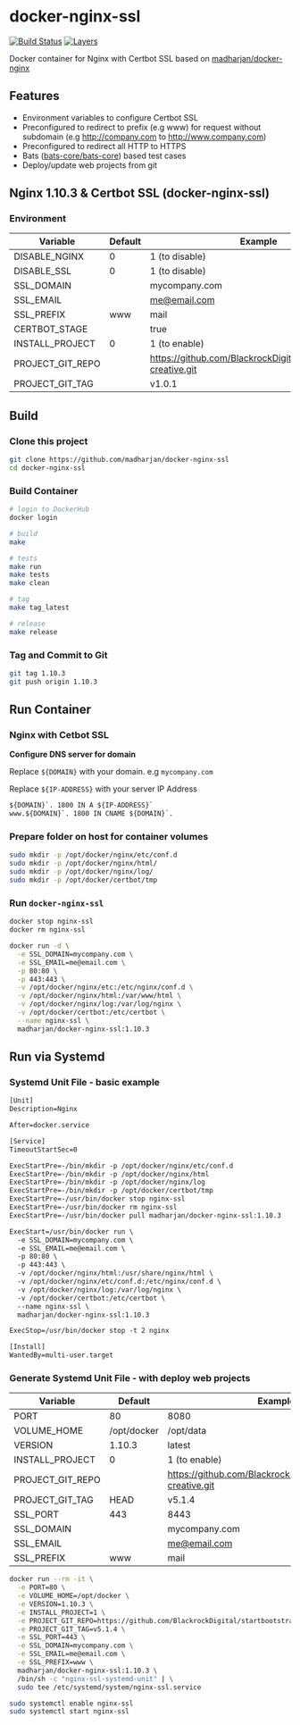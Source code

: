 # docker-nginx-ssl

[![Build Status](https://travis-ci.com/madharjan/docker-nginx-ssl.svg?branch=master)](https://travis-ci.com/madharjan/docker-nginx-ssl)
[![Layers](https://images.microbadger.com/badges/image/madharjan/docker-nginx-ssl.svg)](http://microbadger.com/images/madharjan/docker-nginx-ssl)

Docker container for Nginx with Certbot SSL based on [madharjan/docker-nginx](https://github.com/madharjan/docker-nginx/)

## Features
* Environment variables to configure Certbot SSL
* Preconfigured to redirect to prefix (e.g www) for request without subdomain (e.g http://company.com to http://www.company.com)
* Preconfigured to redirect all HTTP to HTTPS 
* Bats ([bats-core/bats-core](https://github.com/bats-core/bats-core)) based test cases
* Deploy/update web projects from git

## Nginx 1.10.3 & Certbot SSL (docker-nginx-ssl)

### Environment

| Variable            | Default | Example                                                          |
|---------------------|---------|------------------------------------------------------------------|
| DISABLE_NGINX       | 0       | 1 (to disable)                                                   |
| DISABLE_SSL         | 0       | 1 (to disable)                                                   |
| SSL_DOMAIN          |         | mycompany.com                                                    |
| SSL_EMAIL           |         | me@email.com                                                     |
| SSL_PREFIX          | www     | mail                                                             |
| CERTBOT_STAGE       |         | true                                                             |
| INSTALL_PROJECT     | 0       | 1 (to enable)                                                    |
| PROJECT_GIT_REPO    |         | https://github.com/BlackrockDigital/startbootstrap-creative.git  |
| PROJECT_GIT_TAG     |         | v1.0.1                                                           |

## Build

### Clone this project

```bash
git clone https://github.com/madharjan/docker-nginx-ssl
cd docker-nginx-ssl
```

### Build Container

```bash
# login to DockerHub
docker login

# build
make

# tests
make run
make tests
make clean

# tag
make tag_latest

# release
make release
```

### Tag and Commit to Git

```bash
git tag 1.10.3
git push origin 1.10.3
```

## Run Container

### Nginx with Cetbot SSL

**Configure DNS server for domain**

Replace `${DOMAIN}` with your domain. e.g `mycompany.com`

Replace `${IP-ADDRESS}` with your server IP Address

```txt
${DOMAIN}`. 1800 IN A ${IP-ADDRESS}`
www.${DOMAIN}`. 1800 IN CNAME ${DOMAIN}`.
```

### Prepare folder on host for container volumes

```bash
sudo mkdir -p /opt/docker/nginx/etc/conf.d
sudo mkdir -p /opt/docker/nginx/html/
sudo mkdir -p /opt/docker/nginx/log/
sudo mkdir -p /opt/docker/certbot/tmp
```

### Run `docker-nginx-ssl`

```bash
docker stop nginx-ssl
docker rm nginx-ssl

docker run -d \
  -e SSL_DOMAIN=mycompany.com \
  -e SSL_EMAIL=me@email.com \
  -p 80:80 \
  -p 443:443 \
  -v /opt/docker/nginx/etc:/etc/nginx/conf.d \
  -v /opt/docker/nginx/html:/var/www/html \
  -v /opt/docker/nginx/log:/var/log/nginx \
  -v /opt/docker/certbot:/etc/certbot \
  --name nginx-ssl \
  madharjan/docker-nginx-ssl:1.10.3
```

## Run via Systemd

### Systemd Unit File - basic example

```txt
[Unit]
Description=Nginx

After=docker.service

[Service]
TimeoutStartSec=0

ExecStartPre=-/bin/mkdir -p /opt/docker/nginx/etc/conf.d
ExecStartPre=-/bin/mkdir -p /opt/docker/nginx/html
ExecStartPre=-/bin/mkdir -p /opt/docker/nginx/log
ExecStartPre=-/bin/mkdir -p /opt/docker/certbot/tmp
ExecStartPre=-/usr/bin/docker stop nginx-ssl
ExecStartPre=-/usr/bin/docker rm nginx-ssl
ExecStartPre=-/usr/bin/docker pull madharjan/docker-nginx-ssl:1.10.3

ExecStart=/usr/bin/docker run \
  -e SSL_DOMAIN=mycompany.com \
  -e SSL_EMAIL=me@email.com \
  -p 80:80 \
  -p 443:443 \
  -v /opt/docker/nginx/html:/usr/share/nginx/html \
  -v /opt/docker/nginx/etc/conf.d:/etc/nginx/conf.d \
  -v /opt/docker/nginx/log:/var/log/nginx \
  -v /opt/docker/certbot:/etc/certbot \
  --name nginx-ssl \
  madharjan/docker-nginx-ssl:1.10.3

ExecStop=/usr/bin/docker stop -t 2 nginx

[Install]
WantedBy=multi-user.target
```

### Generate Systemd Unit File - with deploy web projects

| Variable            | Default          | Example                                                          |
|---------------------|------------------|------------------------------------------------------------------|
| PORT                | 80               | 8080                                                             |
| VOLUME_HOME         | /opt/docker      | /opt/data                                                        |
| VERSION             | 1.10.3           | latest                                                           |
| INSTALL_PROJECT     | 0                | 1 (to enable)                                                    |
| PROJECT_GIT_REPO    |                  | https://github.com/BlackrockDigital/startbootstrap-creative.git  |
| PROJECT_GIT_TAG     | HEAD             | v5.1.4                                                           |
| SSL_PORT            | 443              | 8443                                                             |
| SSL_DOMAIN          |                  | mycompany.com                                                    |
| SSL_EMAIL           |                  | me@email.com                                                     |
| SSL_PREFIX          | www              | mail                                                             |

```bash
docker run --rm -it \
  -e PORT=80 \
  -e VOLUME_HOME=/opt/docker \
  -e VERSION=1.10.3 \
  -e INSTALL_PROJECT=1 \
  -e PROJECT_GIT_REPO=https://github.com/BlackrockDigital/startbootstrap-creative.git \
  -e PROJECT_GIT_TAG=v5.1.4 \
  -e SSL_PORT=443 \
  -e SSL_DOMAIN=mycompany.com \
  -e SSL_EMAIL=me@email.com \
  -e SSL_PREFIX=www \
  madharjan/docker-nginx-ssl:1.10.3 \
  /bin/sh -c "nginx-ssl-systemd-unit" | \
  sudo tee /etc/systemd/system/nginx-ssl.service

sudo systemctl enable nginx-ssl
sudo systemctl start nginx-ssl
```
